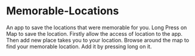 # Memorable-Locations
An app to save the locations that were memorable for you. Long Press on Map to save the location.
Firstly allow the access of location to the app.
Then add new place takes you to your location.
Browse around the map to find your memorable location. Add it by pressing long on it.

